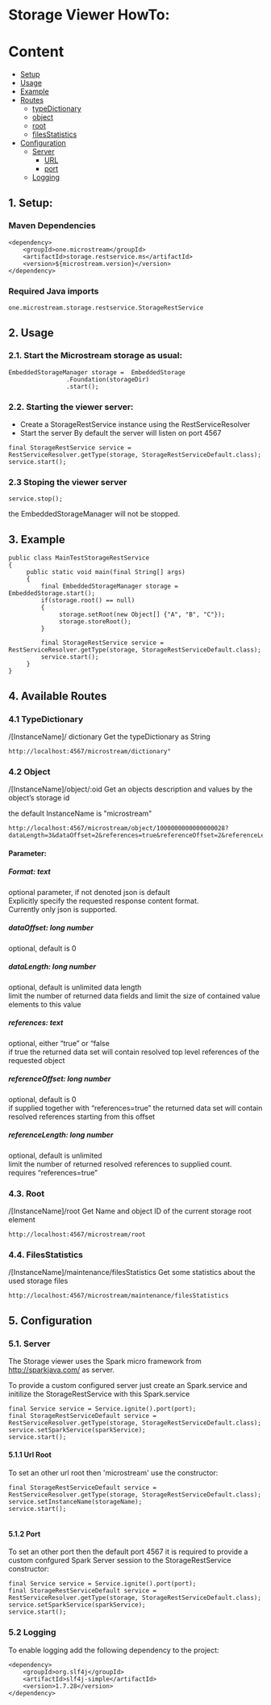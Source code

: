 # Storage Viewer HowTo:

# Content
- [Setup](#1-setup)
- [Usage](#2-usage)
- [Example](#3-example)
- [Routes](#4-available-routes)
  - [typeDictionary](#4-1-typedictionary)
  - [object](#4-2-object)
  - [root](#4-3-root)
  - [filesStatistics](#4-4-filesstatistics)
- [Configuration](#5-configuration)
  - [Server](#5-1-server)
    - [URL](#5-1-1-url-root)
    - [port](#5-1-2-port)
  - [Logging](#5-2-logging)

## 1. Setup:

### Maven Dependencies
```
<dependency>
	<groupId>one.microstream</groupId>
	<artifactId>storage.restservice.ms</artifactId>
	<version>${microstream.version}</version>
</dependency>
```

### Required Java imports
``` 
one.microstream.storage.restservice.StorageRestService
```

## 2. Usage

### 2.1.	Start the Microstream storage as usual:
```
EmbeddedStorageManager storage =  EmbeddedStorage
				.Foundation(storageDir)
				.start();
```
### 2.2.	Starting the viewer server: 
- Create a StorageRestService instance using the RestServiceResolver
- Start the server
By default  the server will listen on port 4567

```
final StorageRestService service = RestServiceResolver.getType(storage, StorageRestServiceDefault.class);
service.start();
```

### 2.3    Stoping the viewer server
```
service.stop();
```
the EmbeddedStorageManager will not be stopped.

##	3.	Example
```
public class MainTestStorageRestService
{
     public static void main(final String[] args)
     {
         final EmbeddedStorageManager storage = EmbeddedStorage.start();
         if(storage.root() == null)
         {
              storage.setRoot(new Object[] {"A", "B", "C"});
              storage.storeRoot();
         }
         
         final StorageRestService service = RestServiceResolver.getType(storage, StorageRestServiceDefault.class);
         service.start();
     }         
}

```

##  4.	Available Routes

### 4.1 TypeDictionary
/[InstanceName]/ dictionary
Get the typeDictionary as String
```
http://localhost:4567/microstream/dictionary"
```

### 4.2 Object
/[InstanceName]/object/:oid
Get an objects description and values by the object’s storage id

the default InstanceName is "microstream"

```
http://localhost:4567/microstream/object/1000000000000000028?dataLength=3&dataOffset=2&references=true&referenceOffset=2&referenceLength=4
```

#### Parameter:
##### Format: text
optional parameter, if not denoted json is default\
Explicitly specify the requested response content format.\
Currently only json is supported.

##### dataOffset: long number
optional, default is 0

##### dataLength: long number
optional, default is unlimited data length\
limit the number of returned data fields and limit the size of contained value elements to this value

##### references: text
optional, either “true” or “false \
if true the returned data set will contain resolved top level references of the requested object

##### referenceOffset: long number
optional, default is 0\
if supplied together with “references=true” the returned data set will contain resolved references starting from this offset

##### referenceLength: long number
optional, default is unlimited\
limit the number of returned resolved references to supplied count.\
requires “references=true”

### 4.3. Root 
/[InstanceName]/root
Get Name and object ID of the current storage root element
```
http://localhost:4567/microstream/root
```

### 4.4. FilesStatistics
/[InstanceName]/maintenance/filesStatistics
Get some statistics about the used storage files
```
http://localhost:4567/microstream/maintenance/filesStatistics
```

## 5. Configuration
### 5.1. Server
The Storage viewer uses the Spark micro framework from http://sparkjava.com/ as server.

To provide a custom configured server just create an Spark.service and initilize the StorageRestService with this Spark.service

```
final Service service = Service.ignite().port(port);
final StorageRestServiceDefault service = RestServiceResolver.getType(storage, StorageRestServiceDefault.class);
service.setSparkService(sparkService);
service.start();
```

#### 5.1.1 Url Root
To set an other url root then 'microstream' use the constructor:

```
final StorageRestServiceDefault service = RestServiceResolver.getType(storage, StorageRestServiceDefault.class);
service.setInstanceName(storageName);
service.start();
	
```

#### 5.1.2 Port
To set an other port then the default port 4567 it is required to provide a custom confgured Spark Server session to the StorageRestService constructor:

```
final Service service = Service.ignite().port(port);
final StorageRestServiceDefault service = RestServiceResolver.getType(storage, StorageRestServiceDefault.class);
service.setSparkService(sparkService);
service.start();

```

### 5.2 Logging
To enable logging add the following dependency to the project:
```
<dependency>
	<groupId>org.slf4j</groupId>
	<artifactId>slf4j-simple</artifactId>
	<version>1.7.28</version>
</dependency>
```

